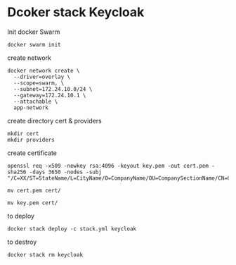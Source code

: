 
# Dcoker stack Keycloak

Init docker Swarm

```
docker swarm init
```

create network

```
docker network create \
  --driver=overlay \
  --scope=swarm, \
  --subnet=172.24.10.0/24 \
  --gateway=172.24.10.1 \
  --attachable \
  app-network
```

create directory cert & providers

```
mkdir cert
mkdir providers
```

create certificate
```
openssl req -x509 -newkey rsa:4096 -keyout key.pem -out cert.pem -sha256 -days 3650 -nodes -subj "/C=XX/ST=StateName/L=CityName/O=CompanyName/OU=CompanySectionName/CN=CommonNameOrHostname"

mv cert.pem cert/

mv key.pem cert/
```

to deploy 

```
docker stack deploy -c stack.yml keycloak
```

to destroy
```
docker stack rm keycloak
```
